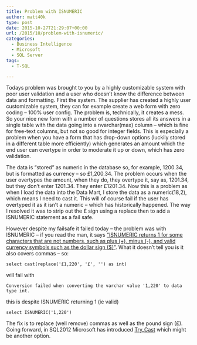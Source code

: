 ```yaml
---
title: Problem with ISNUMERIC
author: matt40k
type: post
date: 2015-10-27T21:29:07+00:00
url: /2015/10/problem-with-isnumeric/
categories:
  - Business Intelligence
  - Microsoft
  - SQL Server
tags:
  - T-SQL

---
```

Todays problem was brought to you by a highly customizable system with poor user validation and a user who doesn&#8217;t know the difference between data and formatting. First the system. The supplier has created a highly user customizable system, they can for example create a web form with zero coding &#8211; 100% user config. The problem is, technically, it creates a mess. So your nice new form with a number of questions stores all its answers in a single table with the data going into a nvarchar(max) column &#8211; which is fine for free-text columns, but not so good for integer fields. This is especially a problem when you have a form that has drop-down options (luckily stored in a different table more efficiently) which generates an amount which the end user can overtype in order to moderate it up or down, which has zero validation.

The data is &#8220;stored&#8221; as numeric in the database so, for example, 1200.34, but is formatted as currency &#8211; so £1,200.34. The problem occurs when the user overtypes the amount, when they do, they overtype it, say as, 1201.34, but they don&#8217;t enter 1201.34. They enter £1201.34. Now this is a problem as when I load the data into the Data Mart, I store the data as a numeric(18,2), which means I need to cast it. This will of course fail if the user has overtyped it as it isn&#8217;t a numeric &#8211; which has historically happened. The way I resolved it was to strip out the £ sign using a replace then to add a ISNUMERIC statement as a fail safe.

However despite my failsafe it failed today &#8211; the problem was with ISNUMERIC &#8211; if you read the man, it says <a href="https://msdn.microsoft.com/en-us/library/ms186272.aspx" target="_blank" rel="nofollow">&#8220;ISNUMERIC returns 1 for some characters that are not numbers, such as plus (+), minus (-), and valid currency symbols such as the dollar sign ($)&#8221;</a>. What it doesn&#8217;t tell you is it also covers commas &#8211; so:
  
`select cast(replace('£1,220', '£', '') as int)`
  
will fail with
  
`Conversion failed when converting the varchar value '1,220' to data type int.`
  
this is despite ISNUMERIC returning 1 (ie valid)
  
`select ISNUMERIC('1,220')`

The fix is to replace (well remove) commas as well as the pound sign (£). Going forward, in SQL2012 Microsoft has introduced <a href="https://msdn.microsoft.com/en-us/library/hh974669.aspx" target="_blank" rel="nofollow">Try_Cast</a> which might be another option.
